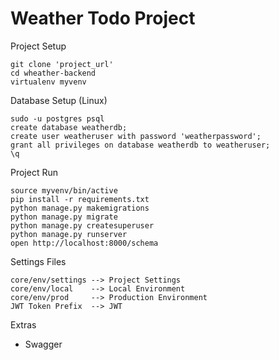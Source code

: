 # Weather Todo Project

Project Setup
```
git clone 'project_url'
cd wheather-backend
virtualenv myvenv
```
Database Setup (Linux)
```
sudo -u postgres psql
create database weatherdb;
create user weatheruser with password 'weatherpassword';
grant all privileges on database weatherdb to weatheruser;
\q
```
Project Run
```
source myvenv/bin/active
pip install -r requirements.txt
python manage.py makemigrations
python manage.py migrate
python manage.py createsuperuser
python manage.py runserver
open http://localhost:8000/schema
```
Settings Files
```
core/env/settings --> Project Settings
core/env/local    --> Local Environment
core/env/prod     --> Production Environment
JWT Token Prefix  --> JWT
```

Extras
 - Swagger